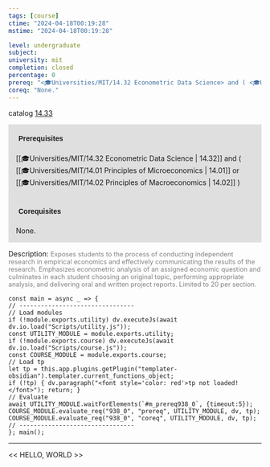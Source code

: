 ```yaml
---
tags: [course]
ctime: "2024-04-18T00:19:28"
mstime: "2024-04-18T00:19:28"

level: undergraduate
subject: 
university: mit
completion: closed
percentage: 0
prereq: "<🎓Universities/MIT/14.32 Econometric Data Science> and ( <🎓Universities/MIT/14.01 Principles of Microeconomics> or <🎓Universities/MIT/14.02 Principles of Macroeconomics> )"
coreq: "None."
---
```


catalog [14.33](http://student.mit.edu/catalog/m14a.html#14.33)

<span style="display: block; padding: 15px; background-color: rgb(100, 100, 100, 0.2);"><font id="m_prereq938_0" style="display: block; font-family: Arial, sans-serif; font-weight: bold; padding: 5px">Prerequisites</font><br><span id="prereq938_0">[[🎓Universities/MIT/14.32 Econometric Data Science | 14.32]] and ( [[🎓Universities/MIT/14.01 Principles of Microeconomics | 14.01]] or [[🎓Universities/MIT/14.02 Principles of Macroeconomics | 14.02]] )</span></span>
<span style="display: block; padding: 15px; background-color: rgb(100, 100, 100, 0.2);"><font id="m_coreq938_0" style="display: block; font-family: Arial, sans-serif; font-weight: bold; padding: 5px">Corequisites</font><br><span id="coreq938_0">None.</span></span>

<font style="">Description:</font>
<font style="color: grey; font-size: 0.8rem;">Exposes students to the process of conducting independent research in empirical economics and effectively communicating the results of the research. Emphasizes econometric analysis of an assigned economic question and culminates in each student choosing an original topic, performing appropriate analysis, and delivering oral and written project reports. Limited to 20 per section.</font>

```dataviewjs
const main = async _ => {
// --------------------------------
// Load modules
if (!module.exports.utility) dv.executeJs(await dv.io.load("Scripts/utility.js"));
const UTILITY_MODULE = module.exports.utility;
if (!module.exports.course) dv.executeJs(await dv.io.load("Scripts/course.js"));
const COURSE_MODULE = module.exports.course;
// Load tp
let tp = this.app.plugins.getPlugin("templater-obsidian").templater.current_functions_object;
if (!tp) { dv.paragraph("<font style='color: red'>tp not loaded!</font>"); return; }
// Evaluate
await UTILITY_MODULE.waitForElements(`#m_prereq938_0`, {timeout:5});
COURSE_MODULE.evaluate_req("938_0", "prereq", UTILITY_MODULE, dv, tp);
COURSE_MODULE.evaluate_req("938_0", "coreq", UTILITY_MODULE, dv, tp);
// --------------------------------
}; main();
```

---

<< HELLO, WORLD >>
